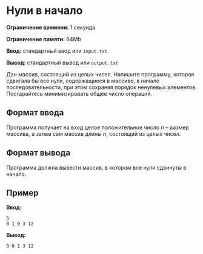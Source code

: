 # Нули в начало

**Ограничение времени:** 1 секунда

**Ограничение памяти:** 64Mb

**Ввод:** стандартный ввод или `input.txt`

**Вывод:** стандартный вывод или `output.txt`

Дан массив, состоящий из целых чисел. Напишите программу, которая сдвигала бы все нули, содержащиеся в массиве, в начало последовательности, при этом сохраняя порядок ненулевых элементов. Постарайтесь минимизировать общее число операций.

## Формат ввода

Программа получает на вход целое положительное число *n* – размер массива, а затем сам массив длины *n*, состоящий из целых чисел.

## Формат вывода

Программа должна вывести массив, в котором все нули сдвинуты в начало.

## Пример

**Ввод:**

```
5
0 1 0 3 12
```

**Вывод:**

```
0 0 1 3 12
```